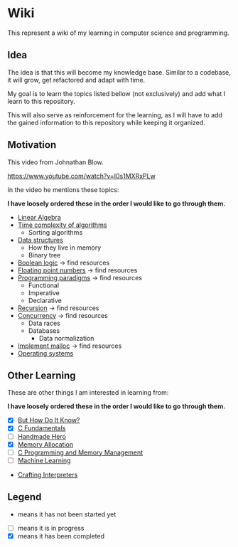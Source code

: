 # Wiki

This represent a wiki of my learning in computer science and programming.

## Idea

The idea is that this will become my knowledge base. Similar to a codebase, it will grow, get refactored and adapt with time.

My goal is to learn the topics listed bellow (not exclusively) and add what I learn to this repository.

This will also serve as reinforcement for the learning, as I will have to add the gained information to this repository while keeping it organized.

## Motivation

This video from Johnathan Blow.

https://www.youtube.com/watch?v=I0s1MXRxPLw

In the video he mentions these topics:

**I have loosely ordered these in the order I would like to go through them.**

- [Linear Algebra](/linear_algebra)
- [Time complexity of algorithms](/algorithms)
  - Sorting algorithms
- [Data structures](/data_structures)
  - How they live in memory
  - Binary tree
- [Boolean logic](/booleans) -> find resources
- [Floating point numbers](/floats) -> find resources
- [Programming paradigms](/paradigms) -> find resources
  - Functional
  - Imperative
  - Declarative
- [Recursion](/recursion) -> find resources
- [Concurrency](/concurrency) -> find resources
  - Data races
  - Databases
    - Data normalization
- [Implement malloc](/malloc) -> find resources
- [Operating systems](/operating_systems)

## Other Learning

These are other things I am interested in learning from:

**I have loosely ordered these in the order I would like to go through them.**

- [x] [But How Do It Know?](/how_know)
- [x] [C Fundamentals](/c_lang)
- [ ] [Handmade Hero](/handmade_hero)
- [x] [Memory Allocation](/memory_allocation)
- [ ] [C Programming and Memory Management](/memory_management)
- [ ] [Machine Learning](/machine_learning)
- [Crafting Interpreters](/interpreter)

## Legend

- means it has not been started yet
- [ ] means it is in progress
- [x] means it has been completed
